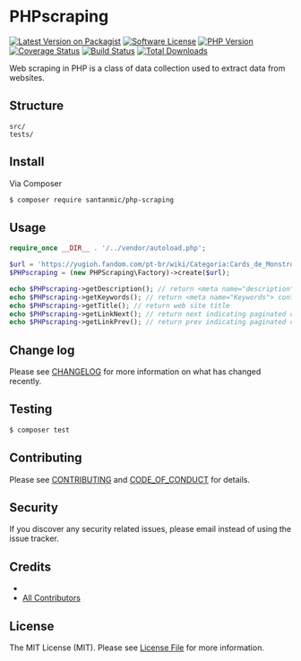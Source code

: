 # PHPscraping

[![Latest Version on Packagist][ico-version]][link-packagist]
[![Software License][ico-license]](LICENSE.md)
[![PHP Version][ico-php-version]][link-php]
[![Coverage Status][ico-codecov]][link-codecov]
[![Build Status][ico-travis]][link-travis]
[![Total Downloads][ico-downloads]][link-downloads]

Web scraping in PHP is a class of data collection used to extract data from websites.



## Structure

```
src/
tests/
```


## Install

Via Composer

``` bash
$ composer require santanmic/php-scraping
```

## Usage

``` php
require_once __DIR__ . '/../vendor/autoload.php';

$url = 'https://yugioh.fandom.com/pt-br/wiki/Categoria:Cards_de_Monstro?from=Ansatsu';
$PHPscraping = (new PHPScraping\Factory)->create($url);

echo $PHPscraping->getDescription(); // return <meta name="description"> content
echo $PHPscraping->getKeywords(); // return <meta name="Keywords"> content
echo $PHPscraping->getTitle(); // return web site title
echo $PHPscraping->getLinkNext(); // return next indicating paginated content <link rel="next" href="page_3>
echo $PHPscraping->getLinkPrev(); // return prev indicating paginated content <link rel="prev" href="page_1>

```

## Change log

Please see [CHANGELOG](CHANGELOG.md) for more information on what has changed recently.

## Testing

``` bash
$ composer test
```

## Contributing

Please see [CONTRIBUTING](CONTRIBUTING.md) and [CODE_OF_CONDUCT](CODE_OF_CONDUCT.md) for details.

## Security

If you discover any security related issues, please email instead of using the issue tracker.

## Credits

- [][link-author]
- [All Contributors][link-contributors]

## License

The MIT License (MIT). Please see [License File](LICENSE.md) for more information.

[ico-version]: https://img.shields.io/packagist/v/santanamic/php-scraping.svg?style=flat-square
[ico-license]: https://img.shields.io/badge/license-MIT-brightgreen.svg?style=flat-square
[ico-travis]: https://img.shields.io/travis/santanamic/php-scraping/master.svg?style=flat-square
[ico-php-version]: https://img.shields.io/badge/php->=7.1-8892BF.svg
[ico-downloads]: https://img.shields.io/packagist/dt/santanamic/php-scraping.svg?style=flat-square
[ico-codecov]: https://codecov.io/gh/santanamic/php-scraping/branch/master/graph/badge.svg

[link-packagist]: https://packagist.org/packages/santanamic/php-scraping
[link-travis]: https://travis-ci.org/santanamic/php-scraping
[link-php]: https://php.net/
[link-downloads]: https://packagist.org/packages/santanamic/php-scraping
[link-codecov]: https://codecov.io/gh/santanamic/php-scraping
[link-author]: https://github.com/
[link-contributors]: ../../contributors
